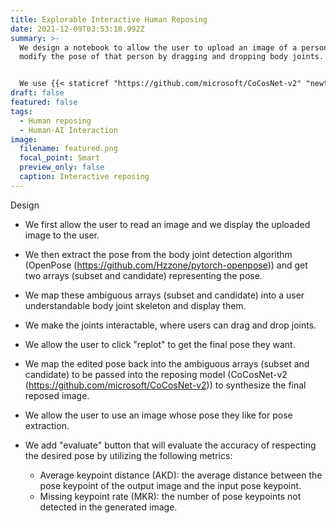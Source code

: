 ```yaml
---
title: Explorable Interactive Human Reposing
date: 2021-12-09T03:53:18.992Z
summary: >-
  We design a notebook to allow the user to upload an image of a person and
  modify the pose of that person by dragging and dropping body joints.


  We use {{< staticref "https://github.com/microsoft/CoCosNet-v2" "newtab" >}}CoCosNet-v2{{< /staticref >}}  to synthesize the image of the reposed person. We use {{< staticref "https://github.com/Hzzone/pytorch-openpose" "newtab" >}}OpenPose{{< /staticref >}} to extract the pose of the person. We use {{< staticref "https://ipywidgets.readthedocs.io/en/latest/" "newtab" >}}IPython widgets{{< /staticref >}}  to enable interaction with the extracted pose.
draft: false
featured: false
tags:
  - Human reposing
  - Human-AI Interaction
image:
  filename: featured.png
  focal_point: Smart
  preview_only: false
  caption: Interactive reposing
---
```



Design

* We first allow the user to read an image and we display the uploaded image to the user. 
* We then extract the pose from the body joint detection algorithm (OpenPose (https://github.com/Hzzone/pytorch-openpose)) and get two arrays (subset and candidate) representing the pose.
* We map these ambiguous arrays (subset and candidate) into a user understandable body joint skeleton and display them.
* We make the joints interactable, where users can drag and drop joints.
* We allow the user to click "replot" to get the final pose they want.
* We map the edited pose back into the ambiguous arrays (subset and candidate) to be passed into the reposing model (CoCosNet-v2 (https://github.com/microsoft/CoCosNet-v2)) to synthesize the final reposed image.
* We allow the user to use an image whose pose they like for pose extraction.
* We add "evaluate" button that will evaluate the accuracy of respecting the desired pose by utilizing the following metrics:

  * Average keypoint distance (AKD): the average distance between the pose keypoint of the output image and the input pose keypoint.
  * Missing keypoint rate (MKR): the number of pose keypoints not detected in the generated image.